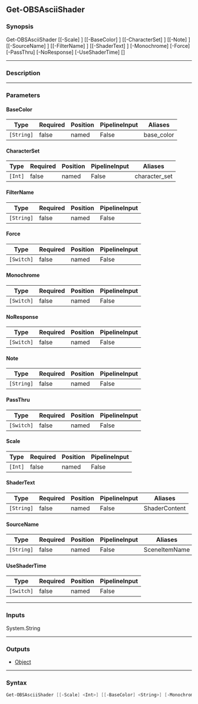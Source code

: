 Get-OBSAsciiShader
------------------

### Synopsis
Get-OBSAsciiShader [[-Scale] <int>] [[-BaseColor] <string>] [[-CharacterSet] <int>] [[-Note] <string>] [[-SourceName] <string>] [[-FilterName] <string>] [[-ShaderText] <string>] [-Monochrome] [-Force] [-PassThru] [-NoResponse] [-UseShaderTime] [<CommonParameters>]

---

### Description

---

### Parameters
#### **BaseColor**

|Type      |Required|Position|PipelineInput|Aliases   |
|----------|--------|--------|-------------|----------|
|`[String]`|false   |named   |False        |base_color|

#### **CharacterSet**

|Type   |Required|Position|PipelineInput|Aliases      |
|-------|--------|--------|-------------|-------------|
|`[Int]`|false   |named   |False        |character_set|

#### **FilterName**

|Type      |Required|Position|PipelineInput|
|----------|--------|--------|-------------|
|`[String]`|false   |named   |False        |

#### **Force**

|Type      |Required|Position|PipelineInput|
|----------|--------|--------|-------------|
|`[Switch]`|false   |named   |False        |

#### **Monochrome**

|Type      |Required|Position|PipelineInput|
|----------|--------|--------|-------------|
|`[Switch]`|false   |named   |False        |

#### **NoResponse**

|Type      |Required|Position|PipelineInput|
|----------|--------|--------|-------------|
|`[Switch]`|false   |named   |False        |

#### **Note**

|Type      |Required|Position|PipelineInput|
|----------|--------|--------|-------------|
|`[String]`|false   |named   |False        |

#### **PassThru**

|Type      |Required|Position|PipelineInput|
|----------|--------|--------|-------------|
|`[Switch]`|false   |named   |False        |

#### **Scale**

|Type   |Required|Position|PipelineInput|
|-------|--------|--------|-------------|
|`[Int]`|false   |named   |False        |

#### **ShaderText**

|Type      |Required|Position|PipelineInput|Aliases      |
|----------|--------|--------|-------------|-------------|
|`[String]`|false   |named   |False        |ShaderContent|

#### **SourceName**

|Type      |Required|Position|PipelineInput|Aliases      |
|----------|--------|--------|-------------|-------------|
|`[String]`|false   |named   |False        |SceneItemName|

#### **UseShaderTime**

|Type      |Required|Position|PipelineInput|
|----------|--------|--------|-------------|
|`[Switch]`|false   |named   |False        |

---

### Inputs
System.String

---

### Outputs
* [Object](https://learn.microsoft.com/en-us/dotnet/api/System.Object)

---

### Syntax
```PowerShell
Get-OBSAsciiShader [[-Scale] <Int>] [[-BaseColor] <String>] [-Monochrome <Switch>] [[-CharacterSet] <Int>] [[-Note] <String>] [[-SourceName] <String>] [[-FilterName] <String>] [[-ShaderText] <String>] [-Force <Switch>] [-PassThru <Switch>] [-NoResponse <Switch>] [-UseShaderTime <Switch>] [<CommonParameters>]
```
